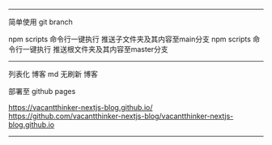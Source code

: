 
---

简单使用 git branch

npm scripts 命令行一键执行 推送子文件夹及其内容至main分支
npm scripts 命令行一键执行 推送根文件夹及其内容至master分支

---

列表化 博客 md
无刷新 博客

部署至 github pages

https://vacantthinker-nextjs-blog.github.io/
https://github.com/vacantthinker-nextjs-blog/vacantthinker-nextjs-blog.github.io

---
